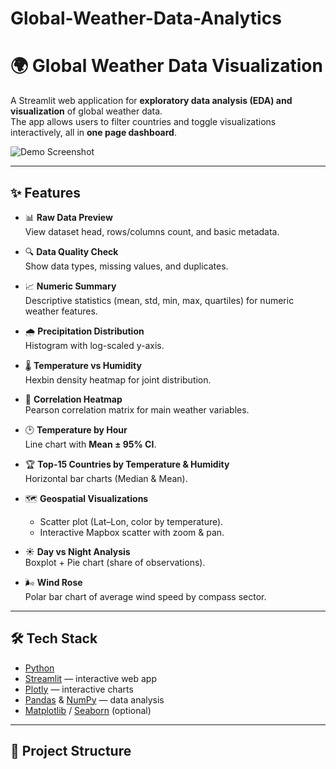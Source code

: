 # Global-Weather-Data-Analytics

# 🌍 Global Weather Data Visualization

A Streamlit web application for **exploratory data analysis (EDA) and visualization** of global weather data.  
The app allows users to filter countries and toggle visualizations interactively, all in **one page dashboard**.

![Demo Screenshot](./screenshot.png) <!-- Optional: add screenshot -->

---

## ✨ Features

- 📊 **Raw Data Preview**  
  View dataset head, rows/columns count, and basic metadata.

- 🔍 **Data Quality Check**  
  Show data types, missing values, and duplicates.

- 📈 **Numeric Summary**  
  Descriptive statistics (mean, std, min, max, quartiles) for numeric weather features.

- 🌧 **Precipitation Distribution**  
  Histogram with log-scaled y-axis.

- 🌡 **Temperature vs Humidity**  
  Hexbin density heatmap for joint distribution.

- 🔗 **Correlation Heatmap**  
  Pearson correlation matrix for main weather variables.

- 🕑 **Temperature by Hour**  
  Line chart with **Mean ± 95% CI**.

- 🏆 **Top-15 Countries by Temperature & Humidity**  
  Horizontal bar charts (Median & Mean).

- 🗺 **Geospatial Visualizations**  
  - Scatter plot (Lat–Lon, color by temperature).  
  - Interactive Mapbox scatter with zoom & pan.

- ☀️ **Day vs Night Analysis**  
  Boxplot + Pie chart (share of observations).

- 🌬 **Wind Rose**  
  Polar bar chart of average wind speed by compass sector.

---

## 🛠 Tech Stack

- [Python](https://www.python.org/)  
- [Streamlit](https://streamlit.io/) — interactive web app  
- [Plotly](https://plotly.com/python/) — interactive charts  
- [Pandas](https://pandas.pydata.org/) & [NumPy](https://numpy.org/) — data analysis  
- [Matplotlib](https://matplotlib.org/) / [Seaborn](https://seaborn.pydata.org/) (optional)

---

## 📂 Project Structure

